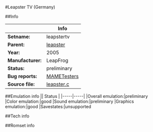 #Leapster TV (Germany)

##Info

||Info|
|-----|-----|
|**Setname:**|leapstertv
|**Parent:**|[leapster](leapster.md)
|**Year:**|2005
|**Manufacturer:**|LeapFrog
|**Status:**|preliminary
|**Bug reports:**|[MAMETesters](http://mametesters.org/view_all_set.php?type=1&temporary=y&search=leapster.c)
|**Source file:**|[leapster.c](https://github.com/mamedev/mame/blob/master/src/mess/drivers/leapster.c)

##Emulation info
|| Status |
|-----|-----|
|Overall emulation:|preliminary
|Color emulation:|good
|Sound emulation:|preliminary
|Graphics emulation:|good
|Savestates:|unsupported

##Tech info

##Romset info

<!--- START OF EDITED COMMENT DO NOT TOUCH TEXT ABOVE-->
